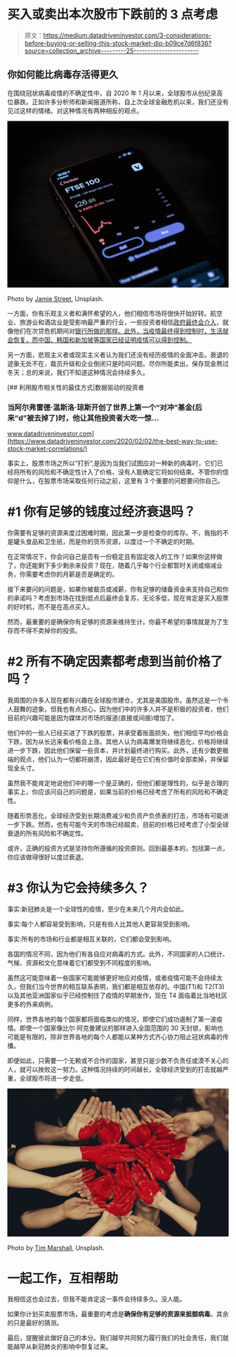# 买入或卖出本次股市下跌前的 3 点考虑

> 原文：<https://medium.datadriveninvestor.com/3-considerations-before-buying-or-selling-this-stock-market-dip-b09ce7d6f836?source=collection_archive---------25----------------------->

## 你如何能比病毒存活得更久

在围绕冠状病毒疫情的不确定性中，自 2020 年 1 月以来，全球股市从创纪录高位暴跌。正如许多分析师和新闻报道所称，自上次全球金融危机以来，我们还没有见过这样的情绪。对这种情况有两种相反的观点。

![](img/d19e029e9144c4d1f29149c629059523.png)

Photo by [Jamie Street](https://unsplash.com/@jamie452?utm_source=unsplash&utm_medium=referral&utm_content=creditCopyText), Unsplash.

一方面，你有乐观主义者和满怀希望的人，他们相信市场将很快开始好转。航空业、旅游业和酒店业是受影响最严重的行业，一些投资者相信[政府最终会介入](https://edition.cnn.com/2020/03/16/business/airlines-bailouts/index.html)，就像他们在次贷危机期间对[银行所做的那样。此外，当疫情最终得到控制时，生活就会恢复，而中国、韩国和新加坡等国家已经证明疫情可以得到控制。](https://mitsloan.mit.edu/ideas-made-to-matter/heres-how-much-2008-bailouts-really-cost)

另一方面，悲观主义者或现实主义者认为我们还没有经历疫情的全面冲击。衰退的迹象无处不在，裁员升级和企业倒闭只是时间问题。尽你所能卖出，保存现金熬过冬天；总的来说，我们不知道这种情况会持续多久。

[](https://www.datadriveninvestor.com/2020/02/02/the-best-way-to-use-stock-market-correlations/) [## 利用股市相关性的最佳方式|数据驱动的投资者

### 当阿尔弗雷德·温斯洛·琼斯开创了世界上第一个“对冲”基金(后来“d”被去掉了)时，他让其他投资者大吃一惊…

www.datadriveninvestor.com](https://www.datadriveninvestor.com/2020/02/02/the-best-way-to-use-stock-market-correlations/) 

事实上，股票市场之所以“打折”,是因为当我们试图应对一种新的病毒时，它们已经将所有的风险和不确定性计入了价格，没有人能确定它将如何结束。不管你的信仰是什么，在股票市场采取任何行动之前，这里有 3 个重要的问题要问你自己。

# #1 你有足够的钱度过经济衰退吗？

你需要有足够的资源来度过困难时期，因此第一步是检查你的库存。不，我指的不是罐头食品和卫生纸，而是你的货币资源，以度过一个不确定的时期。

在正常情况下，你会问自己是否有一份稳定且有固定收入的工作？如果你这样做了，你还能剩下多少剩余来投资？现在，随着几乎每个行业都暂时关闭或缩减业务，你需要考虑你的月薪是否是确定的。

接下来要问的问题是，如果你被裁员或减薪，你有足够的储备资金来支持自己和你的承诺吗？考虑到市场在找到低点后最终会复苏，无论多低，现在肯定是买入股票的好时机，而不是在高点买入。

然而，最重要的是确保你有足够的资源来维持生计。你最不希望的事情就是为了生存而不得不卖掉你的投资。

# #2 所有不确定因素都考虑到当前价格了吗？

我周围的许多人现在都有兴趣在全球股市建仓，尤其是美国股市。虽然这是一个令人鼓舞的迹象，但我也有点担心，因为他们中的许多人并不是积极的投资者，他们目前的兴趣可能是因为媒体对市场的报道(直接或间接)增加了。

他们中的一些人已经买进了下跌的股票，并承受着账面损失，他们相信平均价格会下跌，因为从长远来看价格会上涨。其他人认为病毒爆发将继续恶化，价格将继续进一步下跌，因此他们保留一些资本，并计划最终进行购买。此外，还有少数更极端的观点，他们认为一切都将崩溃，因此最好是在它们有价值时全部卖掉，并保留现金头寸。

虽然我不能肯定地说他们中的哪一个是正确的，但他们都是理性的，似乎是合理的事实上，你应该问自己的问题是，如果当前的价格已经考虑了所有的风险和不确定性。

随着形势恶化，全球经济受到长期消费减少和负资产负债表的打击，市场有可能进一步下跌。然而，也有可能今天的市场已经超卖，目前的价格已经考虑了小型全球衰退的所有风险和不确定性。

或许，正确的投资方式是坚持你所遵循的投资原则。回到最基本的，包括第一点，你应该做得很好以度过衰退。

# #3 你认为它会持续多久？

事实:新冠肺炎是一个全球性的疫情，至少在未来几个月内会如此。

事实:每个人都容易受到影响，只是有些人比其他人更容易受到影响。

事实:所有的市场和行业都是相互关联的，它们都会受到影响。

各国的情况不同，因为他们有各自应对病毒的方式。此外，不同国家的人口统计、气候、资源和文化意味着它们都受到不同程度的影响。

虽然这可能意味着一些国家可能能够更好地应对疫情，或者疫情可能不会持续太久，但我们当今世界的相互联系表明，我们都是相互依存的。中国(T1)和 T2(T3)以及其他亚洲国家似乎已经控制住了疫情的早期发作，现在 T4 面临着比当地社区更多的外来病例。

同样，世界各地的每个国家都将面临类似的情况，即使它们成功遏制了第一波疫情。即使一个国家像比尔·阿克曼建议的那样进入全国范围的 30 天封锁，影响也可能是有限的，除非世界各地的每个人都能以某种方式齐心协力阻止冠状病毒的传播。

即便如此，只需要一个无赖或不合作的国家，甚至只是少数不负责任或漠不关心的人，就可以挫败这一努力。这种情况持续的时间越长，全球经济受到的打击就越严重，全球股市将进一步走低。

![](img/f8d28a0bc6ee4fd6bb2107a00c07d837.png)

Photo by [Tim Marshall](https://unsplash.com/@timmarshall?utm_source=unsplash&utm_medium=referral&utm_content=creditCopyText), Unsplash.

# 一起工作，互相帮助

我相信这也会过去，但我不能肯定这一事件会持续多久。没人能。

如果你计划买卖股票市场，最重要的考虑是**确保你有足够的资源来抵御病毒**。其余的只是最好的猜测。

最后，提醒彼此做好自己的本分。我们越早共同努力履行我们的社会责任，我们就能越早从新冠肺炎的影响中恢复过来。